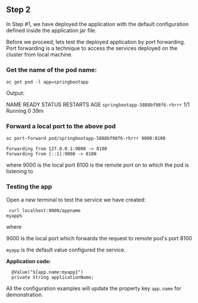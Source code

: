 ## Step 2

In Step #1, we have deployed the application with the default configuration defined inside the application jar file. 

Before we proceed, lets test the deployed application by port forwarding. Port forwarding is a technique to access the services deployed on the cluster from local machine.

### Get the name of the pod name:

```
oc get pod -l app=springbootapp
```

Output:


NAME                             READY   STATUS    RESTARTS   AGE
``springbootapp-5888bf98f6-rhrrr``  1/1     Running   0          39m

### Forward a local port to the above pod
```
oc port-forward pod/springbootapp-5888bf98f6-rhrrr 9000:8100

Forwarding from 127.0.0.1:9000 -> 8100
Forwarding from [::1]:9000 -> 8100

```

where
  9000 is the local port 
  8100 is the remote port on to which the pod is listening to

### Testing the app

Open a new terminal to test the service we have created:

```
 curl localhost:9000/appname
myapp%

```

 where 

  9000 is the local port which forwards the request to remote pod's port 8100

  `myapp` is the default value configured the service.

**Application code:**

  ```
  	@Value("${app.name:myapp}")
	private String applicationName;
  ```

All the configuration examples will update the property key ``app.name`` for demonstration.
